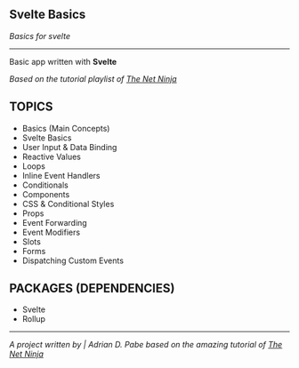 
## Svelte Basics
*Basics for svelte*

---

Basic app written with **Svelte**

*Based on the tutorial playlist of [The Net Ninja](https://www.youtube.com/channel/UCW5YeuERMmlnqo4oq8vwUpg)*

## TOPICS

- Basics (Main Concepts)
- Svelte Basics
- User Input & Data Binding
- Reactive Values
- Loops
- Inline Event Handlers
- Conditionals
- Components
- CSS & Conditional Styles
- Props
- Event Forwarding
- Event Modifiers
- Slots
- Forms
- Dispatching Custom Events

## PACKAGES (DEPENDENCIES)

- Svelte
- Rollup

---

*A project written by | Adrian D. Pabe based on the amazing tutorial of [The Net Ninja](https://www.youtube.com/watch?v=zojEMeQGGHs&list=PL4cUxeGkcC9hlbrVO_2QFVqVPhlZmz7tO&index=1)*